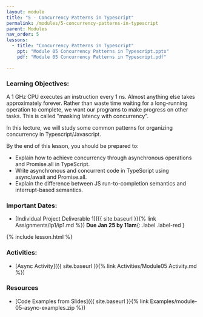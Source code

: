 ```yaml
---
layout: module
title: "5 - Concurrency Patterns in Typescript"
permalink: /modules/5-concurrency-patterns-in-typescript
parent: Modules
nav_order: 5
lessons: 
  - title: "Concurrency Patterns in Typescript"
    ppt: "Module 05 Concurrency Patterns in Typescript.pptx"
    pdf: "Module 05 Concurrency Patterns in Typescript.pdf"

---
```

### Learning Objectives:
A 1 GHz CPU executes an instruction every 1 ns.  Almost anything else takes approximately forever.  Rather than waste time waiting for a long-running operation to complete, we want  our programs to make progress on other tasks.  This is called "masking latency with concurrency".

In this lecture, we will study some common patterns for organizing concurrency in Typescript/Javascript.

By the end of this lesson, you should be prepared to:
* Explain how to achieve concurrency through asynchronous operations and Promise.all in TypeScript.
* Write asynchronous and concurrent code in TypeScript using async/await and Promise.all.
* Explain the difference between JS run-to-completion semantics and interrupt-based semantics.


### Important Dates:
* [Individual Project Deliverable 1]({{ site.baseurl }}{% link Assignments/ip1/ip1.md %}) **Due Jan 25 by 11am**{: .label .label-red }

{% include lesson.html %}

### Activities:
* [Async Activity]({{ site.baseurl }}{% link Activities/Module05 Activity.md %}) 

### Resources
* [Code Examples from Slides]({{ site.baseurl }}{% link Examples/module-05-async-examples.zip %}) 
